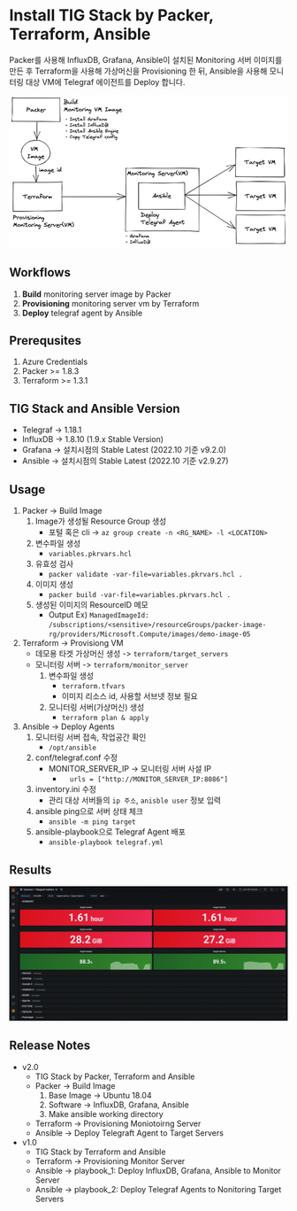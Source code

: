 # Install TIG Stack by Packer, Terraform, Ansible
Packer를 사용해 InfluxDB, Grafana, Ansible이 설치된 Monitoring 서버 이미지를 만든 후 Terraform을 사용해 가상머신을 Provisioning 한 뒤, Ansible을 사용해 모니터링 대상 VM에 Telegraf 에이전트를 Deploy 합니다.

![tig_diagram](./_img/tig_diagram.png)

## Workflows
1. **Build** monitoring server image by Packer
2. **Provisioning** monitoring server vm by Terraform
3. **Deploy** telegraf agent by Ansible

## Prerequsites
1. Azure Credentials
2. Packer >= 1.8.3
3. Terraform >= 1.3.1

## TIG Stack and Ansible Version
- Telegraf -> 1.18.1
- InfluxDB -> 1.8.10 (1.9.x Stable Version)
- Grafana -> 설치시점의 Stable Latest (2022.10 기준 v9.2.0)
- Ansible -> 설치시점의 Stable Latest (2022.10 기준 v2.9.27)

## Usage
1. Packer -> Build Image
    1. Image가 생성될 Resource Group 생성
        - 포털 혹은 cli -> ```az group create -n <RG_NAME> -l <LOCATION>```
    2. 변수파일 생성
        -  ```variables.pkrvars.hcl```
    3. 유효성 검사
        - ```packer validate -var-file=variables.pkrvars.hcl .```
    4. 이미지 생성 
        - ```packer build -var-file=variables.pkrvars.hcl .```
    5. 생성된 이미지의 ResourceID 메모
        - Output Ex) ```ManagedImageId: /subscriptions/<sensitive>/resourceGroups/packer-image-rg/providers/Microsoft.Compute/images/demo-image-05```
2. Terraform -> Provisiong VM
    - 데모용 타겟 가상머신 생성 ->  ```terraform/target_servers```
    - 모니터링 서버 -> ```terraform/monitor_server```
        1. 변수파일 생성
            - ```terraform.tfvars```
            - 이미지 리소스 id, 사용할 서브넷 정보 필요
        2. 모니터링 서버(가상머신) 생성
            - ```terraform plan & apply```
3. Ansible -> Deploy Agents
    1. 모니터링 서버 접속, 작업공간 확인
        - ```/opt/ansible```
    2. conf/telegraf.conf 수정
        - MONITOR_SERVER_IP -> 모니터링 서버 사설 IP
           -  ```  urls = ["http://MONITOR_SERVER_IP:8086"]```
    3. inventory.ini 수정
        - 관리 대상 서버들의 ```ip 주소```, ```anisble user``` 정보 입력
    4. ansible ping으로 서버 상태 체크
        - ```ansible -m ping target```
    5. ansible-playbook으로 Telegraf Agent 배포
        - ```ansible-playbook telegraf.yml```

## Results
![result](_img/result.png)

## Release Notes
- v2.0 
    - TIG Stack by Packer, Terraform and Ansible
    - Packer -> Build Image
        1. Base Image -> Ubuntu 18.04
        2. Software -> InfluxDB, Grafana, Ansible
        3. Make ansible working directory
    - Terraform -> Provisioning Moniotoirng Server
    - Ansible -> Deploy Telegraft Agent to Target Servers
- v1.0
    - TIG Stack by Terraform and Ansible
    - Terraform -> Provisioning Monitor Server
    - Ansible -> playbook_1: Deploy InfluxDB, Grafana, Ansible to Monitor Server
    - Ansible -> playbook_2: Deploy Telegraf Agents to Nonitoring Target Servers